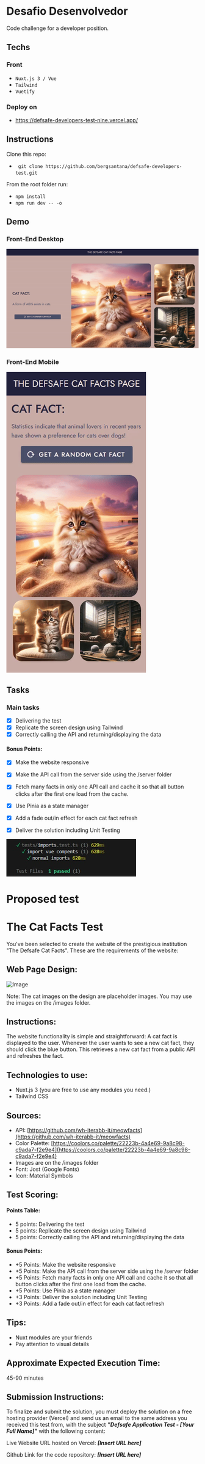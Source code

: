 # Desafio Desenvolvedor 
Code challenge for a developer position.
## Techs
### Front
- `Nuxt.js 3 / Vue`
- `Tailwind`
- `Vuetify`

### Deploy on
 -  https://defsafe-developers-test-nine.vercel.app/ 

## Instructions
Clone this repo:
- ` git clone https://github.com/bergsantana/defsafe-developers-test.git`
 
From the root folder run:
- `npm install`
- `npm run dev -- -o`


## Demo
### Front-End Desktop
![img](https://github.com/bergsantana/defsafe-developers-test/blob/master/public/images/def-safe-desktop.gif?raw=true)
###
###
### Front-End Mobile
![img](https://github.com/bergsantana/defsafe-developers-test/blob/master/public/images/def-safe-mobile.gif?raw=true)


## Tasks
### Main tasks
- [x] Delivering the test
- [x] Replicate the screen design using Tailwind
- [x] Correctly calling the API and returning/displaying the data

#### Bonus Points:

- [x] Make the website responsive
- [x] Make the API call from the server side using the /server folder
- [x] Fetch many facts in only one API call and cache it so that all button clicks after the first one load from the cache.
- [x] Use Pinia as a state manager
- [x] Add a fade out/in effect for each cat fact refresh
- [x] Deliver the solution including Unit Testing


![img](https://github.com/bergsantana/defsafe-developers-test/blob/master/public/images/test.jpg?raw=true)


# Proposed test 


# The Cat Facts Test

You've been selected to create the website of the prestigious institution "The Defsafe Cat Facts". These are the requirements of the website:

## Web Page Design:

![Image](design.png)

Note: The cat images on the design are placeholder images. You may use the images on the /images folder.

## Instructions:

The website functionality is simple and straightforward: A cat fact is displayed to the user. Whenever the user wants to see a new cat fact, they should click the blue button. This retrieves a new cat fact from a public API and refreshes the fact.

## Technologies to use:

- Nuxt.js 3 (you are free to use any modules you need.)
- Tailwind CSS

## Sources:

- API: [https://github.com/wh-iterabb-it/meowfacts](https://github.com/wh-iterabb-it/meowfacts)
- Color Palette: [https://coolors.co/palette/22223b-4a4e69-9a8c98-c9ada7-f2e9e4](https://coolors.co/palette/22223b-4a4e69-9a8c98-c9ada7-f2e9e4)
- Images are on the /images folder
- Font: Jost (Google Fonts)
- Icon: Material Symbols

## Test Scoring:

#### Points Table:

- 5 points: Delivering the test
- 5 points: Replicate the screen design using Tailwind
- 5 points: Correctly calling the API and returning/displaying the data

#### Bonus Points:

- +5 Points: Make the website responsive
- +5 Points: Make the API call from the server side using the /server folder
- +5 Points: Fetch many facts in only one API call and cache it so that all button clicks after the first one load from the cache.
- +5 Points: Use Pinia as a state manager
- +3 Points: Deliver the solution including Unit Testing
- +3 Points: Add a fade out/in effect for each cat fact refresh

## Tips:

- Nuxt modules are your friends
- Pay attention to visual details

## Approximate Expected Execution Time:

45-90 minutes

## Submission Instructions:

To finalize and submit the solution, you must deploy the solution on a free hosting provider (Vercel) and send us an email to the same address you received this test from, with the subject **_"Defsafe Application Test - [Your Full Name]"_** with the following content:

Live Website URL hosted on Vercel: **_[Insert URL here]_**

Github Link for the code repository: **_[Insert URL here]_**

